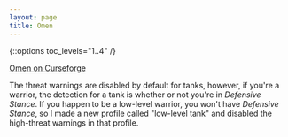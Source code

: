 ```yaml
---
layout: page
title: Omen
---
```

{::options toc_levels="1..4" /}

[Omen on Curseforge](https://www.curseforge.com/wow/addons/omen-threat-meter)

The threat warnings are disabled by default for tanks, however, if you're a warrior, the detection for a tank is whether or not you're in _Defensive Stance_. If you happen to be a low-level warrior, you won't have _Defensive Stance_, so I made a new profile called "low-level tank" and disabled the high-threat warnings in that profile.
